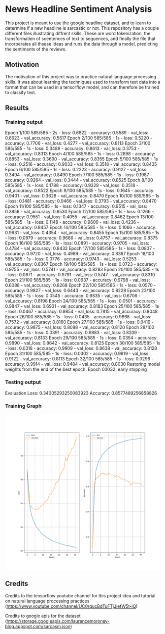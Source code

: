 # News Headline Sentiment Analysis
This project is meant to use the google headline dataset, and to learn to determine if a new headline is sarcastic or not. This repository has a couple different files illustrating diffrent skills. These are word tokenization, the transformation of scentences of text to sequences, and finally the file that incorperates all thsese ideas and runs the data through a model, predicting the sentiments of the reviews.

## Motivation
The motivation of this project was to practice natural language processing skills. It was about learning the techniques used to transform text data into a format that can be used in a tensorflow model, and can therefore be trained to classify text.

## Results
### Training output
Epoch 1/100
585/585 - 2s - loss: 0.6822 - accuracy: 0.5589 - val_loss: 0.6623 - val_accuracy: 0.5617
Epoch 2/100
585/585 - 1s - loss: 0.5220 - accuracy: 0.7706 - val_loss: 0.4277 - val_accuracy: 0.8113
Epoch 3/100
585/585 - 1s - loss: 0.3489 - accuracy: 0.8613 - val_loss: 0.3753 - val_accuracy: 0.8313
Epoch 4/100
585/585 - 1s - loss: 0.2898 - accuracy: 0.8853 - val_loss: 0.3690 - val_accuracy: 0.8355
Epoch 5/100
585/585 - 1s - loss: 0.2516 - accuracy: 0.9033 - val_loss: 0.3518 - val_accuracy: 0.8435
Epoch 6/100
585/585 - 1s - loss: 0.2223 - accuracy: 0.9127 - val_loss: 0.3494 - val_accuracy: 0.8490
Epoch 7/100
585/585 - 1s - loss: 0.1987 - accuracy: 0.9264 - val_loss: 0.3444 - val_accuracy: 0.8525
Epoch 8/100
585/585 - 1s - loss: 0.1788 - accuracy: 0.9329 - val_loss: 0.3518 - val_accuracy: 0.8522
Epoch 9/100
585/585 - 1s - loss: 0.1645 - accuracy: 0.9401 - val_loss: 0.3628 - val_accuracy: 0.8470
Epoch 10/100
585/585 - 1s - loss: 0.1481 - accuracy: 0.9466 - val_loss: 0.3793 - val_accuracy: 0.8470
Epoch 11/100
585/585 - 1s - loss: 0.1347 - accuracy: 0.9515 - val_loss: 0.3858 - val_accuracy: 0.8530
Epoch 12/100
585/585 - 1s - loss: 0.1266 - accuracy: 0.9551 - val_loss: 0.4055 - val_accuracy: 0.8462
Epoch 13/100
585/585 - 1s - loss: 0.1148 - accuracy: 0.9600 - val_loss: 0.4236 - val_accuracy: 0.8457
Epoch 14/100
585/585 - 1s - loss: 0.1066 - accuracy: 0.9631 - val_loss: 0.4354 - val_accuracy: 0.8455
Epoch 15/100
585/585 - 1s - loss: 0.0979 - accuracy: 0.9666 - val_loss: 0.4757 - val_accuracy: 0.8375
Epoch 16/100
585/585 - 1s - loss: 0.0891 - accuracy: 0.9705 - val_loss: 0.4784 - val_accuracy: 0.8432
Epoch 17/100
585/585 - 1s - loss: 0.0837 - accuracy: 0.9720 - val_loss: 0.4989 - val_accuracy: 0.8397
Epoch 18/100
585/585 - 1s - loss: 0.0776 - accuracy: 0.9743 - val_loss: 0.5253 - val_accuracy: 0.8367
Epoch 19/100
585/585 - 1s - loss: 0.0723 - accuracy: 0.9755 - val_loss: 0.5741 - val_accuracy: 0.8283
Epoch 20/100
585/585 - 1s - loss: 0.0671 - accuracy: 0.9791 - val_loss: 0.5747 - val_accuracy: 0.8310
Epoch 21/100
585/585 - 1s - loss: 0.0637 - accuracy: 0.9798 - val_loss: 0.6088 - val_accuracy: 0.8268
Epoch 22/100
585/585 - 1s - loss: 0.0570 - accuracy: 0.9827 - val_loss: 0.6443 - val_accuracy: 0.8228
Epoch 23/100
585/585 - 1s - loss: 0.0545 - accuracy: 0.9835 - val_loss: 0.6706 - val_accuracy: 0.8198
Epoch 24/100
585/585 - 1s - loss: 0.0501 - accuracy: 0.9847 - val_loss: 0.6931 - val_accuracy: 0.8183
Epoch 25/100
585/585 - 1s - loss: 0.0467 - accuracy: 0.9854 - val_loss: 0.7815 - val_accuracy: 0.8048
Epoch 26/100
585/585 - 1s - loss: 0.0435 - accuracy: 0.9868 - val_loss: 0.7572 - val_accuracy: 0.8160
Epoch 27/100
585/585 - 1s - loss: 0.0419 - accuracy: 0.9875 - val_loss: 0.8098 - val_accuracy: 0.8120
Epoch 28/100
585/585 - 1s - loss: 0.0391 - accuracy: 0.9883 - val_loss: 0.8209 - val_accuracy: 0.8133
Epoch 29/100
585/585 - 1s - loss: 0.0354 - accuracy: 0.9890 - val_loss: 0.8642 - val_accuracy: 0.8125
Epoch 30/100
585/585 - 1s - loss: 0.0318 - accuracy: 0.9909 - val_loss: 0.8638 - val_accuracy: 0.8128
Epoch 31/100
585/585 - 1s - loss: 0.0302 - accuracy: 0.9919 - val_loss: 0.9122 - val_accuracy: 0.8113
Epoch 32/100
585/585 - 1s - loss: 0.0296 - accuracy: 0.9914 - val_loss: 0.9484 - val_accuracy: 0.8030
Restoring model weights from the end of the best epoch.
Epoch 00032: early stopping

### Testing output
Evaluation
Loss: 0.34005293250083923
Accuracy: 0.8577489256858826

### Training Graph
![Results Graph](/results_graphs/results.png)

## Credits
Credits to the tensorflow youtube channel for this project idea and tutorial on natural language processing practices (https://www.youtube.com/channel/UC0rqucBdTuFTjJiefW5t-IQ)

Credits to google apis for the dataset (https://storage.googleapis.com/laurencemoroney-blog.appspot.com/sarcasm.json)